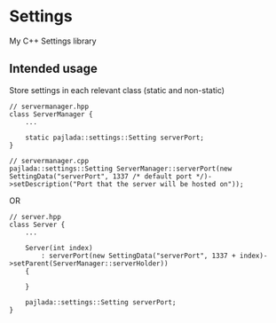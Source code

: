 # Settings
My C++ Settings library

## Intended usage
Store settings in each relevant class (static and non-static)

```
// servermanager.hpp
class ServerManager {
    ...

    static pajlada::settings::Setting serverPort;
}

// servermanager.cpp
pajlada::settings::Setting ServerManager::serverPort(new SettingData("serverPort", 1337 /* default port */)->setDescription("Port that the server will be hosted on"));
```

OR

```
// server.hpp
class Server {
    ...

    Server(int index)
        : serverPort(new SettingData("serverPort", 1337 + index)->setParent(ServerManager::serverHolder))
    {

    }

    pajlada::settings::Setting serverPort;
}
```
